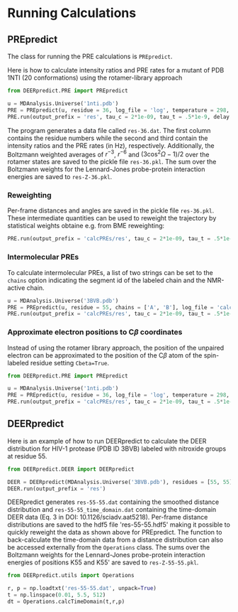 # Running Calculations

## PREpredict

The class for running the PRE calculations is `PREpredict`.

Here is how to calculate intensity ratios and PRE rates for a mutant of PDB 1NTI (20 conformations) using the rotamer-library approach

~~~ python
from DEERpredict.PRE import PREpredict

u = MDAnalysis.Universe('1nti.pdb')
PRE = PREpredict(u, residue = 36, log_file = 'log', temperature = 298, atom_selection = 'H')
PRE.run(output_prefix = 'res', tau_c = 2*1e-09, tau_t = .5*1e-9, delay = 10e-3, r_2 = 10, wh = 750)
~~~

The program generates a data file called `res-36.dat`. The first column contains the residue numbers while the second 
and third contain the intensity ratios and the PRE rates (in Hz), respectively.
Additionally, the Boltzmann weighted averages of $r^{-3}$, $r^{-6}$ and $( 3 \cos^{2} \Omega - 1 ) / 2$ over the rotamer states are saved to the pickle file `res-36.pkl`.
The sum over the Boltzmann weights for the Lennard-Jones probe-protein interaction energies are saved to `res-Z-36.pkl`.

### Reweighting

Per-frame distances and angles are saved in the pickle file `res-36.pkl`. These intermediate quantities can be used to reweight the trajectory
by statistical weights obtaine e.g. from BME reweighting:

~~~ python
PRE.run(output_prefix = 'calcPREs/res', tau_c = 2*1e-09, tau_t = .5*1e-9, delay = 10e-3, r_2 = 10, wh = 750, weights = weights, load_file = res-36.pkl)
~~~

### Intermolecular PREs

To calculate intermolecular PREs, a list of two strings can be set to the `chains` option indicating the segment id of the labeled chain and the NMR-active chain.

~~~ python
u = MDAnalysis.Universe('3BVB.pdb')
PRE = PREpredict(u, residue = 55, chains = ['A', 'B'], log_file = 'calcPREs/log', temperature = 298, atom_selection = 'N')
PRE.run(output_prefix = 'calcPREs/res', tau_c = 2*1e-09, tau_t = .5*1e-9, delay = 10e-3, r_2 = 10, wh = 750)
~~~

### Approximate electron positions to C$\beta$ coordinates

Instead of using the rotamer library approach, the position of the unpaired electron can be approximated to the position of the C$\beta$ atom of the spin-labeled residue
setting `Cbeta=True`.

~~~ python
from DEERpredict.PRE import PREpredict

u = MDAnalysis.Universe('1nti.pdb')
PRE = PREpredict(u, residue = 36, log_file = 'log', temperature = 298, atom_selection = 'H', Cbeta = True)
PRE.run(output_prefix = 'calcPREs/res', tau_c = 2*1e-09, tau_t = .5*1e-9, delay = 10e-3, r_2 = 10, wh = 750)
~~~


## DEERpredict

Here is an example of how to run DEERpredict to calculate the DEER distribution for HIV-1 protease (PDB ID 3BVB) labeled with nitroxide groups at residue 55.

~~~ python
from DEERpredict.DEER import DEERpredict

DEER = DEERpredict(MDAnalysis.Universe('3BVB.pdb'), residues = [55, 55], chains=['A', 'B'], log_file = 'log', temperature = 298 )
DEER.run(output_prefix = 'res')
~~~

DEERpredict generates `res-55-55.dat` containing the smoothed distance distribution and `res-55-55_time_domain.dat` containing the time-domain 
DEER data (Eq. 3 in DOI: 10.1126/sciadv.aat5218).
Per-frame distance distributions are saved to the hdf5 file 'res-55-55.hdf5' making it possible to quickly reweight the data as shown above for PREpredict.
The function to back-calculate the time-domain data from a distance distribution can also be accessed externally from the `Operations` class.
The sums over the Boltzmann weights for the Lennard-Jones probe-protein interaction energies of positions K55 and K55' are saved to `res-Z-55-55.pkl`.

~~~ python
from DEERpredict.utils import Operations

r, p = np.loadtxt('res-55-55.dat', unpack=True)
t = np.linspace(0.01, 5.5, 512)
dt = Operations.calcTimeDomain(t,r,p)
~~~
